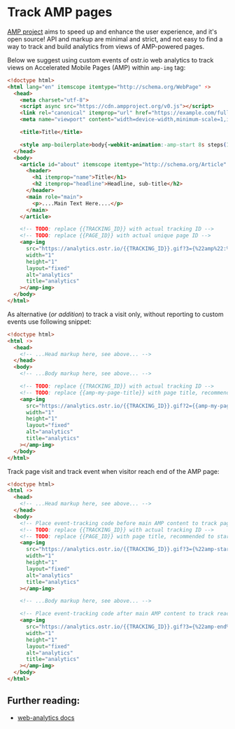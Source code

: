 # Track AMP pages

[AMP project](https://www.ampproject.org/) aims to speed up and enhance the user experience, and it's open source! API and markup are minimal and strict, and not easy to find a way to track and build analytics from views of AMP-powered pages.

Below we suggest using custom events of ostr.io web analytics to track views on Accelerated Mobile Pages (AMP) within `amp-img` tag:

```html
<!doctype html>
<html lang="en" itemscope itemtype="http://schema.org/WebPage" ⚡>
  <head>
    <meta charset="utf-8">
    <script async src="https://cdn.ampproject.org/v0.js"></script>
    <link rel="canonical" itemprop="url" href="https://example.com/full/version/of/web-page">
    <meta name="viewport" content="width=device-width,minimum-scale=1,initial-scale=1">

    <title>Title</title>

    <style amp-boilerplate>body{-webkit-animation:-amp-start 8s steps(1,end) 0s 1 normal both;-moz-animation:-amp-start 8s steps(1,end) 0s 1 normal both;-ms-animation:-amp-start 8s steps(1,end) 0s 1 normal both;animation:-amp-start 8s steps(1,end) 0s 1 normal both}@-webkit-keyframes -amp-start{from{visibility:hidden}to{visibility:visible}}@-moz-keyframes -amp-start{from{visibility:hidden}to{visibility:visible}}@-ms-keyframes -amp-start{from{visibility:hidden}to{visibility:visible}}@-o-keyframes -amp-start{from{visibility:hidden}to{visibility:visible}}@keyframes -amp-start{from{visibility:hidden}to{visibility:visible}}</style><noscript><style amp-boilerplate>body{-webkit-animation:none;-moz-animation:none;-ms-animation:none;animation:none}</style></noscript>
  </head>
  <body>
    <article id="about" itemscope itemtype="http://schema.org/Article" >
      <header>
        <h1 itemprop="name">Title</h1>
        <h2 itemprop="headline">Headline, sub-title</h2>
      </header>
      <main role="main">
        <p>....Main Text Here....</p>
      </main>
    </article>

    <!-- TODO: replace {{TRACKING_ID}} with actual tracking ID -->
    <!-- TODO: replace {{PAGE_ID}} with actual unique page ID -->
    <amp-img
      src="https://analytics.ostr.io/{{TRACKING_ID}}.gif?3={%22amp%22:%22{{PAGE_ID}}%22}&9=786589&v=207"
      width="1"
      height="1"
      layout="fixed"
      alt="analytics"
      title="analytics"
    ></amp-img>
  </body>
</html>
```

As alternative (*or addition*) to track a visit only, without reporting to custom events use following snippet:

```html
<!doctype html>
<html ⚡>
  <head>
    <!-- ...Head markup here, see above... -->
  </head>
  <body>
    <!-- ...Body markup here, see above... -->

    <!-- TODO: replace {{TRACKING_ID}} with actual tracking ID -->
    <!-- TODO: replace {{amp-my-page-title}} with page title, recommended to start with `amp-*` -->
    <amp-img
      src="https://analytics.ostr.io/{{TRACKING_ID}}.gif?2={{amp-my-page-title}}&9=3556787&v=207"
      width="1"
      height="1"
      layout="fixed"
      alt="analytics"
      title="analytics"
    ></amp-img>
  </body>
</html>
```

Track page visit and track event when visitor reach end of the AMP page:

```html
<!doctype html>
<html ⚡>
  <head>
    <!-- ...Head markup here, see above... -->
  </head>
  <body>
    <!-- Place event-tracking code before main AMP content to track page opening -->
    <!-- TODO: replace {{TRACKING_ID}} with actual tracking ID -->
    <!-- TODO: replace {{PAGE_ID}} with page title, recommended to start with `amp-*` -->
    <amp-img
      src="https://analytics.ostr.io/{{TRACKING_ID}}.gif?3={%22amp-start%22:%22{{PAGE_ID}}%22}&9=908568&v=207"
      width="1"
      height="1"
      layout="fixed"
      alt="analytics"
      title="analytics"
    ></amp-img>

    <!-- ...Body markup here, see above... -->

    <!-- Place event-tracking code after main AMP content to track reaching end of the page: -->
    <amp-img
      src="https://analytics.ostr.io/{{TRACKING_ID}}.gif?3={%22amp-end%22:%22{{PAGE_ID}}%22}&9=896458&v=207"
      width="1"
      height="1"
      layout="fixed"
      alt="analytics"
      title="analytics"
    ></amp-img>
  </body>
</html>
```

## Further reading:

- [web-analytics docs](https://github.com/veliovgroup/ostrio-analytics#analytics-for-ostrio)

